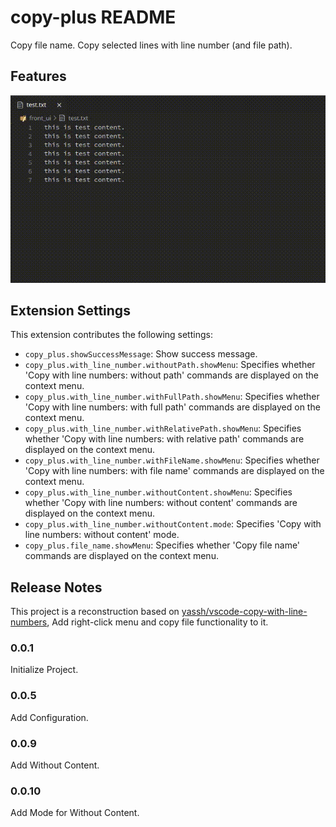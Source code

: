 # copy-plus README

Copy file name. Copy selected lines with line number (and file path).

## Features

![example](https://raw.githubusercontent.com/zishu-zy/vscode-copy-plus/master/images/demo_0.gif)

## Extension Settings

This extension contributes the following settings:

-   `copy_plus.showSuccessMessage`: Show success message.
-   `copy_plus.with_line_number.withoutPath.showMenu`: Specifies whether 'Copy with line numbers: without path' commands are displayed on the context menu.
-   `copy_plus.with_line_number.withFullPath.showMenu`: Specifies whether 'Copy with line numbers: with full path' commands are displayed on the context menu.
-   `copy_plus.with_line_number.withRelativePath.showMenu`: Specifies whether 'Copy with line numbers: with relative path' commands are displayed on the context menu.
-   `copy_plus.with_line_number.withFileName.showMenu`: Specifies whether 'Copy with line numbers: with file name' commands are displayed on the context menu.
-   `copy_plus.with_line_number.withoutContent.showMenu`: Specifies whether 'Copy with line numbers: without content' commands are displayed on the context menu.
-   `copy_plus.with_line_number.withoutContent.mode`: Specifies 'Copy with line numbers: without content' mode.
-   `copy_plus.file_name.showMenu`: Specifies whether 'Copy file name' commands are displayed on the context menu.

## Release Notes

This project is a reconstruction based on [yassh/vscode-copy-with-line-numbers](https://github.com/yassh/vscode-copy-with-line-numbers), Add right-click menu and copy file functionality to it.

### 0.0.1

Initialize Project.

### 0.0.5

Add Configuration.

### 0.0.9

Add Without Content.

### 0.0.10

Add Mode for Without Content.
